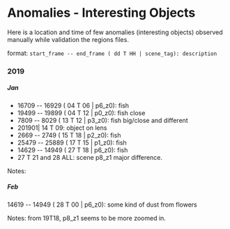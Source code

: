 # Anomalies - Interesting Objects
Here is a location and time of few anomalies (interesting objects) observed manually while validation the regions files.

format: `start_frame -- end_frame ( dd T HH | scene_tag): description`

### 2019
##### Jan
- 16709 -- 16929 ( 04 T 06 | p6_z0): fish
- 19499 -- 19899 ( 04 T 12 | p0_z0): fish close
- 7809 -- 8029 ( 13 T 12 | p3_z0): fish big/close and different
- 201901| 14 T 09: object on lens
- 2669 -- 2749 ( 15 T 18 | p2_z0): fish
- 25479 -- 25889 ( 17 T 15 | p1_z0): fish
- 14629 -- 14949 ( 27 T 18 | p6_z0): fish
- 27 T 21 and 28 ALL: scene p8_z1 major difference.

Notes:

##### Feb
14619 -- 14949 ( 28 T 00 | p6_z0): some kind of dust from flowers

Notes: from 19T18, p8_z1 seems to be more zoomed in.
